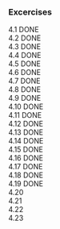 ### Excercises
4.1 DONE  
4.2 DONE  
4.3 DONE  
4.4 DONE  
4.5 DONE  
4.6 DONE  
4.7 DONE  
4.8 DONE  
4.9 DONE  
4.10 DONE  
4.11 DONE  
4.12 DONE  
4.13 DONE  
4.14 DONE  
4.15 DONE  
4.16 DONE  
4.17 DONE  
4.18 DONE  
4.19 DONE  
4.20  
4.21  
4.22  
4.23  
